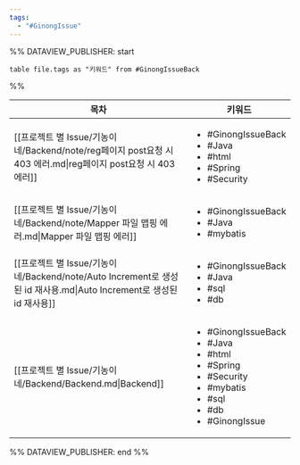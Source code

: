 ```yaml
---
tags:
  - "#GinongIssue"
---
```

%% DATAVIEW_PUBLISHER: start
```dataview
table file.tags as "키워드" from #GinongIssueBack
```
%%

| 목차                                                                                           | 키워드                                                                                                                                                             |
| -------------------------------------------------------------------------------------------- | --------------------------------------------------------------------------------------------------------------------------------------------------------------- |
| [[프로젝트 별 Issue/기농이네/Backend/note/reg페이지 post요청 시 403 에러.md\|reg페이지 post요청 시 403 에러]]         | <ul><li>#GinongIssueBack</li><li>#Java</li><li>#html</li><li>#Spring</li><li>#Security</li></ul>                                                                |
| [[프로젝트 별 Issue/기농이네/Backend/note/Mapper 파일 맵핑 에러.md\|Mapper 파일 맵핑 에러]]                       | <ul><li>#GinongIssueBack</li><li>#Java</li><li>#mybatis</li></ul>                                                                                               |
| [[프로젝트 별 Issue/기농이네/Backend/note/Auto Increment로 생성된 id 재사용.md\|Auto Increment로 생성된 id 재사용]] | <ul><li>#GinongIssueBack</li><li>#Java</li><li>#sql</li><li>#db</li></ul>                                                                                       |
| [[프로젝트 별 Issue/기농이네/Backend/Backend.md\|Backend]]                                            | <ul><li>#GinongIssueBack</li><li>#Java</li><li>#html</li><li>#Spring</li><li>#Security</li><li>#mybatis</li><li>#sql</li><li>#db</li><li>#GinongIssue</li></ul> |

%% DATAVIEW_PUBLISHER: end %%